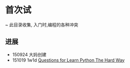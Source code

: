 # 首次试
~ 此目录收集, 入门时,编程的各种冲突

## 进展

- 150924 大妈创建
- 151019 1w1d [Questions for Learn Python The Hard Way](https://github.com/picklecai/OMOOC2py/blob/master/1sTry/Q4HardwayPy.md)
